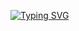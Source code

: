 <a align="center" href="https://git.io/typing-svg"><img src="https://readme-typing-svg.herokuapp.com?font=Fira+Code&weight=600&duration=2000&pause=500&color=550D1C&background=FF000000&center=true&width=435&height=60&lines=%F0%9F%96%A4Junior+frontend+developer%F0%9F%96%A4" alt="Typing SVG" /></a>
